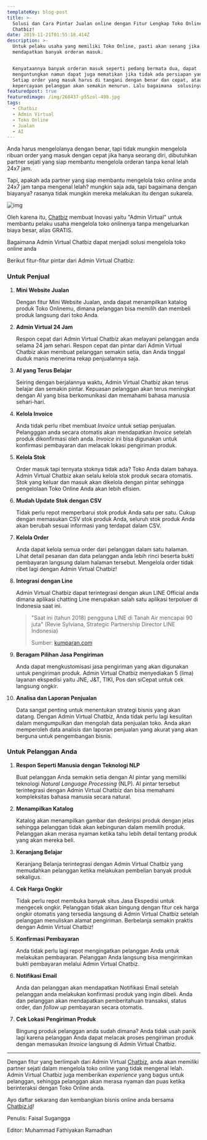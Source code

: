 ```yaml
---
templateKey: blog-post
title: >-
  Solusi dan Cara Pintar Jualan online dengan Fitur Lengkap Toko Online dari
  Chatbiz!
date: 2019-11-21T01:55:18.414Z
description: >-
  Untuk pelaku usaha yang memiliki Toko Online, pasti akan senang jika
  mendapatkan banyak orderan masuk. 


  Kenyataannya banyak orderan masuk seperti pedang bermata dua, dapat
  menguntungkan namun dapat juga mematikan jika tidak ada persiapan yang matang.
  Setiap order yang masuk harus di tangani dengan benar dan cepat, atau
  kepercayaan pelanggan akan semakin menurun. Lalu bagaimana  solusinya?
featuredpost: true
featuredimage: /img/268437-p55zol-498.jpg
tags:
  - Chatbiz
  - Admin Virtual
  - Toko Online
  - Jualan
  - AI
---
```

Anda harus mengelolanya dengan benar, tapi tidak mungkin mengelola ribuan order yang masuk dengan cepat jika hanya seorang diri, dibutuhkan partner sejati yang siap membantu mengelola orderan tanpa kenal lelah 24x7 jam. 

Tapi, apakah ada partner yang siap membantu mengelola toko online anda 24x7 jam tanpa mengenal lelah? mungkin saja ada, tapi bagaimana dengan biayanya? rasanya tidak mungkin mereka melakukan itu dengan sukarela.

![img](https://lh4.googleusercontent.com/wx8u37ipJNGfPN3hsQ9zzi8lO80Q63p2CtbmIof_JnHLoBJ2F9w4_f5dLqO2DO0drbxl5v-_9EpzmZRMliLi2mSPptn7q3GDFccF4EGNChE3EWp8so70u0bjTCooh_BXAbbAXAb-)

Oleh karena itu, [Chatbiz](http://www.chatbiz.id) membuat Inovasi yaitu "Admin Virtual" untuk membantu pelaku usaha mengelola toko onlinenya tanpa mengeluarkan biaya besar, alias GRATIS. 

Bagaimana Admin Virtual Chatbiz dapat menjadi solusi mengelola toko online anda 

Berikut fitur-fitur pintar dari Admin Virtual Chatbiz:

### Untuk Penjual

1. **Mini Website Jualan**

   Dengan fitur Mini Website Jualan, anda dapat menampilkan katalog produk Toko Onlinemu, dimana pelanggan bisa memilih dan membeli produk langsung dari toko Anda.


2. **Admin Virtual 24 Jam**

   Respon cepat dari Admin Virtual Chatbiz akan melayani pelanggan anda selama 24 jam sehari. Respon cepat dan pintar dari Admin Virtual Chatbiz akan membuat pelanggan semakin setia, dan Anda tinggal duduk manis menerima rekap penjualannya saja.


3. **AI yang Terus Belajar**

   Seiring dengan berjalannya waktu, Admin Virtual Chatbiz akan terus belajar dan semakin pintar. Kepuasan pelanggan akan terus meningkat dengan AI yang bisa berkomunikasi dan memahami bahasa manusia sehari-hari.

4. **Kelola Invoice**

   Anda tidak perlu ribet membuat *Invoice* untuk setiap penjualan. Pelangggan anda secara otomatis akan mendapatkan *Invoice* setelah produk dikonfirmasi oleh anda. *Invoice* ini bisa digunakan untuk konfirmasi pembayaran dan melacak lokasi pengiriman produk.


5. **Kelola Stok**

   Order masuk tapi ternyata stoknya tidak ada? Toko Anda dalam bahaya. Admin Virtual Chatbiz akan selalu kelola stok produk secara otomatis. Stok yang keluar dan masuk akan dikelola dengan pintar sehingga pengelolaan Toko Online Anda akan lebih efisien.


6. **Mudah Update Stok dengan CSV**

   Tidak perlu repot memperbarui stok produk Anda satu per satu. Cukup dengan memasukan CSV stok produk Anda, seluruh stok produk Anda akan berubah sesuai informasi yang terdapat dalam CSV.


7. **Kelola Order**

   Anda dapat kelola semua order dari pelanggan dalam satu halaman. Lihat detail pesanan dan data pelanggan anda lebih rinci beserta bukti pembayaran langsung dalam halaman tersebut. Mengelola order tidak ribet lagi dengan Admin Virtual Chatbiz!


8. **Integrasi dengan Line**

   Admin Virtual Chatbiz dapat terintegrasi dengan akun LINE Official anda dimana aplikasi chatting Line merupakan salah satu aplikasi terpoluer di Indonesia saat ini.  

   > "Saat ini (tahun 2018) pengguna LINE di Tanah Air mencapai 90 juta" (Revie Sylviana, Strategic Partnership Director LINE Indonesia)
   >
   > Sumber: [kumparan.com ](https://kumparan.com/kumparantech/pengguna-line-di-indonesia-capai-90-juta-didominasi-anak-muda)


9. **Beragam Pilihan Jasa Pengiriman**

   Anda dapat mengkustomisasi jasa pengiriman yang akan digunakan untuk pengiriman produk. Admin Virtual Chatbiz menyediakan 5 (lima) layanan ekspedisi yaitu JNE, J&T, TIKI, Pos dan siCepat untuk cek langsung ongkir.


10. **Analisa dan Laporan Penjualan**

    Data sangat penting untuk menentukan strategi bisnis yang akan datang. Dengan Admin Virtual Chatbiz, Anda tidak perlu lagi kesulitan dalam mengumpulkan dan mengolah data penjualan toko. Anda akan memperoleh data analisis dan laporan penjualan yang akurat yang akan berguna untuk pengembangan bisnis.

### Untuk Pelanggan Anda

1. **Respon Seperti Manusia dengan Teknologi NLP**

   Buat pelanggan Anda semakin setia dengan AI pintar yang memiliki teknologi *Natural Language Processing* (NLP). AI pintar tersebut terintegrasi dengan Admin Virtual Chatbiz dan bisa memahami kompleksitas bahasa manusia secara natural.


2. **Menampilkan Katalog** 

   Katalog akan menampilkan gambar dan deskripsi produk dengan jelas sehingga pelanggan tidak akan kebingunan dalam memilih produk. Pelanggan akan merasa nyaman ketika tahu lebih detail tentang produk yang akan mereka beli.


3. **Keranjang Belajar**

   Keranjang Belanja terintegrasi dengan Admin Virtual Chatbiz yang memudahkan pelanggan ketika melakukan pembelian banyak produk sekaligus.


4. **Cek Harga Ongkir**

   Tidak perlu repot membuka banyak situs Jasa Ekspedisi untuk mengecek ongkir. Pelanggan tidak akan bingung dengan fitur cek harga ongkir otomatis yang tersedia langsung di Admin Virtual Chatbiz setelah pelanggan menuliskan alamat pengiriman. Berbelanja semakin praktis dengan Admin Virtual Chatbiz!


5. **Konfirmasi Pembayaran**

   Anda tidak perlu lagi repot mengingatkan pelanggan Anda untuk melakukan pembayaran. Pelanggan Anda langsung bisa mengirimkan bukti pembayaran melalui Admin Virtual Chatbiz.


6. **Notifikasi Email**

   Anda dan pelanggan akan mendapatkan Notifikasi Email setelah pelanggan anda melakukan konfirmasi produk yang ingin dibeli. Anda dan pelanggan akan mendapatkan pemberitahuan transaksi, status order, dan *follow up* pembayaran secara otomatis.


7. **Cek Lokasi Pengiriman Produk**

   Bingung produk pelanggan anda sudah dimana? Anda tidak usah panik lagi karena  pelanggan Anda dapat melacak proses pengiriman produk dengan memasukan *Invoice* langsung di Admin Virtual Chatbiz.

***

Dengan fitur yang berlimpah dari Admin Virtual [Chatbiz](http://www.chatbiz.id), anda akan memiliki partner sejati dalam mengelola toko online yang tidak mengenal lelah. Admin Virtual Chatbiz juga memberikan *experience* yang bagus untuk pelanggan, sehingga pelanggan akan merasa nyaman dan puas ketika berinteraksi dengan Toko Online anda. 

Ayo daftar sekarang dan kembangkan bisnis online anda bersama [Chatbiz.id](http://www.chatbiz.id)!



Penulis: Faisal Sugangga

Editor: Muhammad Fathiyakan Ramadhan
